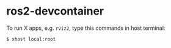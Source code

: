 # ros2-devcontainer

To run X apps, e.g. `rviz2`, type this commands in host terminal:
```
$ xhost local:root
```
